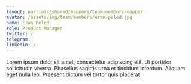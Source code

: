 ```yaml
---
layout: partials/shared/mappers/team-members-mapper
avatar: /assets/img/team/members/eran-peled.jpg
name: Eran Peled
role: Product Manager
twitter: /
telegram:
linkedin: /
---
```


Lorem ipsum dolor sit amet, consectetur adipiscing elit. Ut porttitor sollicitudin viverra. Phasellus sagittis urna et tincidunt interdum. Aliquam eget nulla leo. Praesent dictum vel tortor quis placerat
